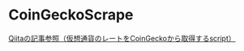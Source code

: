 # CoinGeckoScrape
[Qiitaの記事参照（仮想通貨のレートをCoinGeckoから取得するscript）](https://qiita.com/h_shiba/items/3d0d9787b5c47d26d357)
